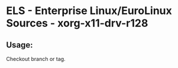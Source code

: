 # ELS - Enterprise Linux/EuroLinux Sources - xorg-x11-drv-r128 
## Usage:
  Checkout branch or tag.
